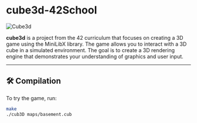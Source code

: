 # cube3d-42School
![Cube3d](Cube3d.gif)

**cube3d** is a project from the 42 curriculum that focuses on creating a 3D game using the MiniLibX library. 
The game allows you to interact with a 3D cube in a simulated environment. 
The goal is to create a 3D rendering engine that demonstrates your understanding of graphics and user input.

---

## 🛠️ Compilation

To try the game, run:

```bash
make
./cub3D maps/basement.cub
